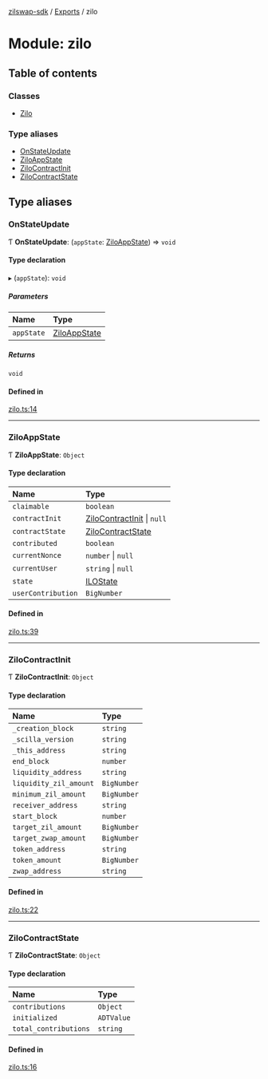 [zilswap-sdk](../README.md) / [Exports](../modules.md) / zilo

# Module: zilo

## Table of contents

### Classes

- [Zilo](../classes/zilo.zilo-1.md)

### Type aliases

- [OnStateUpdate](zilo.md#onstateupdate)
- [ZiloAppState](zilo.md#ziloappstate)
- [ZiloContractInit](zilo.md#zilocontractinit)
- [ZiloContractState](zilo.md#zilocontractstate)

## Type aliases

### OnStateUpdate

Ƭ **OnStateUpdate**: (`appState`: [ZiloAppState](zilo.md#ziloappstate)) => `void`

#### Type declaration

▸ (`appState`): `void`

##### Parameters

| Name | Type |
| :------ | :------ |
| `appState` | [ZiloAppState](zilo.md#ziloappstate) |

##### Returns

`void`

#### Defined in

[zilo.ts:14](https://github.com/Switcheo/zilswap-sdk/blob/67d9128/src/zilo.ts#L14)

___

### ZiloAppState

Ƭ **ZiloAppState**: `Object`

#### Type declaration

| Name | Type |
| :------ | :------ |
| `claimable` | `boolean` |
| `contractInit` | [ZiloContractInit](zilo.md#zilocontractinit) \| ``null`` |
| `contractState` | [ZiloContractState](zilo.md#zilocontractstate) |
| `contributed` | `boolean` |
| `currentNonce` | `number` \| ``null`` |
| `currentUser` | `string` \| ``null`` |
| `state` | [ILOState](../enums/constants.ilostate.md) |
| `userContribution` | `BigNumber` |

#### Defined in

[zilo.ts:39](https://github.com/Switcheo/zilswap-sdk/blob/67d9128/src/zilo.ts#L39)

___

### ZiloContractInit

Ƭ **ZiloContractInit**: `Object`

#### Type declaration

| Name | Type |
| :------ | :------ |
| `_creation_block` | `string` |
| `_scilla_version` | `string` |
| `_this_address` | `string` |
| `end_block` | `number` |
| `liquidity_address` | `string` |
| `liquidity_zil_amount` | `BigNumber` |
| `minimum_zil_amount` | `BigNumber` |
| `receiver_address` | `string` |
| `start_block` | `number` |
| `target_zil_amount` | `BigNumber` |
| `target_zwap_amount` | `BigNumber` |
| `token_address` | `string` |
| `token_amount` | `BigNumber` |
| `zwap_address` | `string` |

#### Defined in

[zilo.ts:22](https://github.com/Switcheo/zilswap-sdk/blob/67d9128/src/zilo.ts#L22)

___

### ZiloContractState

Ƭ **ZiloContractState**: `Object`

#### Type declaration

| Name | Type |
| :------ | :------ |
| `contributions` | `Object` |
| `initialized` | `ADTValue` |
| `total_contributions` | `string` |

#### Defined in

[zilo.ts:16](https://github.com/Switcheo/zilswap-sdk/blob/67d9128/src/zilo.ts#L16)
